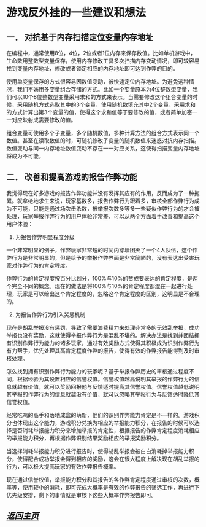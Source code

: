 游戏反外挂的一些建议和想法
==================================================================


一．	对抗基于内存扫描定位变量内存地址
------------------------------------------------------------------ 
在编程中，通常使用8位，4位，2位或者1位内存来保存数值。比如单机游戏中，生命数用整数型变量保存，使用内存修改工具多次扫描内存变动情况，即可较容易找到变量内存地址，修改或者锁定相应的内存地址即可达到作弊的目的。

使用单变量保存的方式很容易因数值变动，被快速定位内存地址。为避免这种情况，我们不妨用多变量组合存储的方式。比如一个变量原本为4位整数型变量，我们可以10个8位整数型变量采用求和的方式来表示。当需要修改这个组合变量的时候，采用随机方式选取其中的3个变量，使用随机数填充其中2个变量，采用求和的方式计算出第3个变量的值，使得这个求和值等于要修改的值，或者简单加密一一对应映射成需要修改的值。

组合变量可使用多个子变量，多个随机数值，多种计算方法的组合方式表示同一个数值。甚至在读取数值的时，可随机修改子变量的随机数值来迷惑对抗内存扫描。数值变动与同一内存地址数值变动不存在一一对应关系，这使得扫描变量内存地址将成为不可能。

二．	改善和提高游戏的报告作弊功能
------------------------------------------------------------------ 
我觉得现在好多游戏的报告作弊功能并没有发挥其应有的作用，反而成为了一种拖累。就拿绝地求生来说，玩家基数多，报告作弊行为跟着多，审核全部作弊行为成为不可能，只能是通过场次击杀数，被举报次数多等多一些疑似作弊行为的才会被处理，玩家举报作弊行为的用户体验非常差，可以从两个方面着手改善和提高这个用户体验：

1. 为报告作弊明显程度分级

一个非常明显的例子，作弊玩家非常短的时间内穿墙团灭了一个4人队伍，这个作弊行为是非常明显的，但是给予的举报作弊界面是非常简陋的，没有表达出受害玩家对作弊行为的肯定程度。

作弊行为的肯定程度按百分比划分，100%与10%的赞成要表达的肯定程度，是两个完全不同的概念。现在的做法是将100%与10%的肯定程度都混在一起进行处理，玩家是可以给出这个肯定程度的，忽略这个肯定程度的区别，这明显是不合理的。


2. 为报告作弊行为引入奖惩机制

现在是胡乱举报没有惩罚，导致了需要浪费精力来处理非常多的无效乱举报，成功举报也没有奖励，这就使得举报作弊行为是混乱不堪的。解决办法是找到并团结拥有识别作弊行为能力的诸多玩家，通过有效奖励方式使得其积极成为识别作弊行为有力帮手，优先处理其高肯定程度作弊的报告，使得有效的作弊报告能得到及时审核处理。

怎么找到拥有识别作弊行为能力的玩家呢？基于举报作弊历史的审核通过程度不同，根据经验为其设置相应的信誉权值。信誉权值越高说明其举报的作弊行为的信息就越有价值，就可以奖励回报他与反馈适时提高其信誉权值。信誉权值越低说明其举报的作弊行为的信息就越没有价值，就可以忽略其举报行为与反馈适时降低其信誉权值。  

经常吃鸡的高手和落地成盒的萌新，他们的识别作弊能力肯定是不一样的。游戏积分也体现出这个能力，游戏积分兑换为相应的举报能力积分，在报告的时候可以选择是否消耗举报能力积分来增加举报的肯定性，根据报告的作弊肯定程度消耗相应的举报能力积分，再根据作弊识别结果奖励相应的举报奖励积分。

当选择消耗举报能力积分进行报告时，使得胡乱举报会被白白消耗掉举报能力积分，使得配合成功举报会得到相应的奖励，这会在很大程度上解决现在胡乱举报的行为，可以极大提高玩家的有效作弊报告概率。

现在通过信誉权值，举报能力积分和其报告的各作弊肯定程度通过审核的次数，概率等，使用较小的消耗，即可完成大概率是有效的作弊报告的筛选工作，再进行下优先级安排，剩下的事情就是审核下这些大概率作弊报告即可。



[*返回主页*](.)
------------------------------------------------------------------
